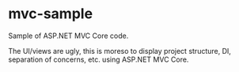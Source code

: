 # mvc-sample
Sample of ASP.NET MVC Core code.  

The UI/views are ugly, this is moreso to display project structure, DI, separation of concerns, etc. using ASP.NET MVC Core.
